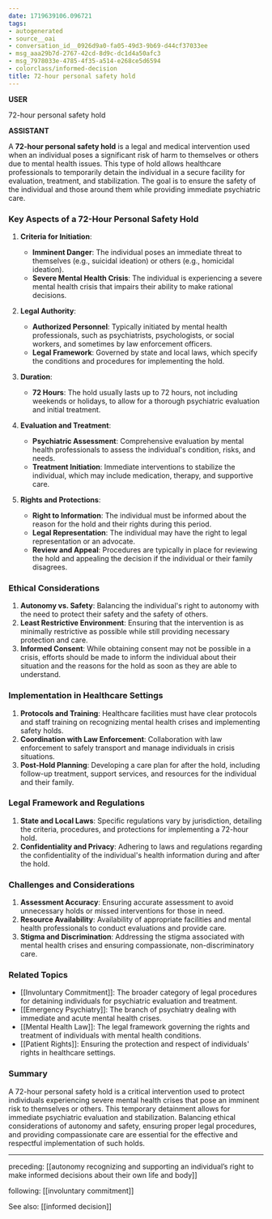 ```yaml
---
date: 1719639106.096721
tags:
- autogenerated
- source__oai
- conversation_id__0926d9a0-fa05-49d3-9b69-d44cf37033ee
- msg_aaa29b7d-2767-42cd-8d9c-dc1d4a50afc3
- msg_7978033e-4785-4f35-a514-e268ce5d6594
- colorclass/informed-decision
title: 72-hour personal safety hold
---
```


**USER**

72-hour personal safety hold


**ASSISTANT**

A **72-hour personal safety hold** is a legal and medical intervention used when an individual poses a significant risk of harm to themselves or others due to mental health issues. This type of hold allows healthcare professionals to temporarily detain the individual in a secure facility for evaluation, treatment, and stabilization. The goal is to ensure the safety of the individual and those around them while providing immediate psychiatric care.

### Key Aspects of a 72-Hour Personal Safety Hold

1. **Criteria for Initiation**:
    - **Imminent Danger**: The individual poses an immediate threat to themselves (e.g., suicidal ideation) or others (e.g., homicidal ideation).
    - **Severe Mental Health Crisis**: The individual is experiencing a severe mental health crisis that impairs their ability to make rational decisions.

2. **Legal Authority**:
    - **Authorized Personnel**: Typically initiated by mental health professionals, such as psychiatrists, psychologists, or social workers, and sometimes by law enforcement officers.
    - **Legal Framework**: Governed by state and local laws, which specify the conditions and procedures for implementing the hold.

3. **Duration**:
    - **72 Hours**: The hold usually lasts up to 72 hours, not including weekends or holidays, to allow for a thorough psychiatric evaluation and initial treatment.

4. **Evaluation and Treatment**:
    - **Psychiatric Assessment**: Comprehensive evaluation by mental health professionals to assess the individual's condition, risks, and needs.
    - **Treatment Initiation**: Immediate interventions to stabilize the individual, which may include medication, therapy, and supportive care.

5. **Rights and Protections**:
    - **Right to Information**: The individual must be informed about the reason for the hold and their rights during this period.
    - **Legal Representation**: The individual may have the right to legal representation or an advocate.
    - **Review and Appeal**: Procedures are typically in place for reviewing the hold and appealing the decision if the individual or their family disagrees.

### Ethical Considerations

1. **Autonomy vs. Safety**: Balancing the individual's right to autonomy with the need to protect their safety and the safety of others.
2. **Least Restrictive Environment**: Ensuring that the intervention is as minimally restrictive as possible while still providing necessary protection and care.
3. **Informed Consent**: While obtaining consent may not be possible in a crisis, efforts should be made to inform the individual about their situation and the reasons for the hold as soon as they are able to understand.

### Implementation in Healthcare Settings

1. **Protocols and Training**: Healthcare facilities must have clear protocols and staff training on recognizing mental health crises and implementing safety holds.
2. **Coordination with Law Enforcement**: Collaboration with law enforcement to safely transport and manage individuals in crisis situations.
3. **Post-Hold Planning**: Developing a care plan for after the hold, including follow-up treatment, support services, and resources for the individual and their family.

### Legal Framework and Regulations

1. **State and Local Laws**: Specific regulations vary by jurisdiction, detailing the criteria, procedures, and protections for implementing a 72-hour hold.
2. **Confidentiality and Privacy**: Adhering to laws and regulations regarding the confidentiality of the individual's health information during and after the hold.

### Challenges and Considerations

1. **Assessment Accuracy**: Ensuring accurate assessment to avoid unnecessary holds or missed interventions for those in need.
2. **Resource Availability**: Availability of appropriate facilities and mental health professionals to conduct evaluations and provide care.
3. **Stigma and Discrimination**: Addressing the stigma associated with mental health crises and ensuring compassionate, non-discriminatory care.

### Related Topics

- [[Involuntary Commitment]]: The broader category of legal procedures for detaining individuals for psychiatric evaluation and treatment.
- [[Emergency Psychiatry]]: The branch of psychiatry dealing with immediate and acute mental health crises.
- [[Mental Health Law]]: The legal framework governing the rights and treatment of individuals with mental health conditions.
- [[Patient Rights]]: Ensuring the protection and respect of individuals' rights in healthcare settings.

### Summary

A 72-hour personal safety hold is a critical intervention used to protect individuals experiencing severe mental health crises that pose an imminent risk to themselves or others. This temporary detainment allows for immediate psychiatric evaluation and stabilization. Balancing ethical considerations of autonomy and safety, ensuring proper legal procedures, and providing compassionate care are essential for the effective and respectful implementation of such holds.


---

preceding: [[autonomy recognizing and supporting an individual’s right to make informed decisions about their own life and body]]  


following: [[involuntary commitment]]

See also: [[informed decision]]